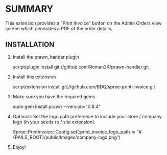 SUMMARY
=======

This extension provides a "Print Invoice" button on the Admin Orders view screen which generates a PDF of the order details.

 
INSTALLATION
------------

1. Install the prawn_hander plugin

      script/plugin install git://github.com/Roman2K/prawn-handler.git
      
2. Install this extension

      script/extension install git://github.com/BDQ/spree-print-invoice.git

3. Make sure you have the required gems

      sudo gem install prawn --version="0.8.4"
      
4. Optional: Set the logo path preference to include your store / company logo (in your seeds.rb / site extension).

      Spree::PrintInvoice::Config.set(:print_invoice_logo_path => "#{RAILS_ROOT}/public/images/company-logo.png")

5. Enjoy!

